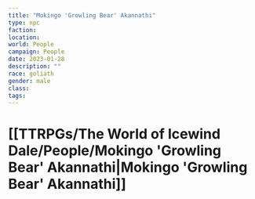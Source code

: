 ```yaml
---
title: "Mokingo 'Growling Bear' Akannathi"
type: npc
faction: 
location: 
world: People
campaign: People
date: 2023-01-28
description: ""
race: goliath
gender: male
class: 
tags: 
---
```

# [[TTRPGs/The World of Icewind Dale/People/Mokingo 'Growling Bear' Akannathi|Mokingo 'Growling Bear' Akannathi]]

